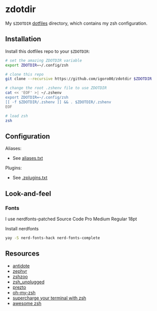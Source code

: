 # zdotdir

My `$ZDOTDIR` [dotfiles] directory, which contains my zsh configuration.

## Installation

Install this dotfiles repo to your `$ZDOTDIR`:

```zsh
# set the amazing ZDOTDIR variable
export ZDOTDIR=~/.config/zsh

# clone this repo
git clone --recursive https://github.com/igoro00/zdotdir $ZDOTDIR

# change the root .zshenv file to use ZDOTDIR
cat << 'EOF' >| ~/.zshenv
export ZDOTDIR=~/.config/zsh
[[ -f $ZDOTDIR/.zshenv ]] && . $ZDOTDIR/.zshenv
EOF

# load zsh
zsh
```

## Configuration

Aliases:
- See [aliases.txt](https://github.com/igoro00/zdotdir/blob/main/conf.d/aliases.zsh)

Plugins:
- See [.zplugins.txt](https://github.com/igoro00/zdotdir/blob/main/.zplugins.txt)


## Look-and-feel

### Fonts

I use nerdfonts-patched Source Code Pro Medium Regular 18pt

Install nerdfonts

```zsh
yay -S nerd-fonts-hack nerd-fonts-complete
```

## Resources

- [antidote][antidote]
- [zephyr][zephyr]
- [zshzoo][zshzoo]
- [zsh_unplugged][zsh_unplugged]
- [prezto][prezto]
- [oh-my-zsh][oh-my-zsh]
- [supercharge your terminal with zsh][supercharge-zsh]
- [awesome zsh][awesome-zsh-plugins]

[antidote]:             https://github.com/mattmc3/antidote
[awesome-zsh-plugins]:  https://github.com/unixorn/awesome-zsh-plugins
[dotfiles]:             https://dotfiles.github.io/
[homebrew]:             https://brew.sh
[iterm2-colors]:        https://github.com/mbadolato/iTerm2-Color-Schemes
[nerd-fonts]:           https://github.com/ryanoasis/nerd-fonts
[oh-my-zsh]:            https://github.com/ohmyzsh/ohmyzsh
[prezto]:               https://github.com/sorin-ionescu/prezto
[starship-toml]:        https://github.com/mattmc3/zdotdir/blob/main/prompt/starship.toml
[starship]:             https://starship.rs
[supercharge-zsh]:      https://blog.callstack.io/supercharge-your-terminal-with-zsh-8b369d689770
[zdotdir_gif]:          https://raw.githubusercontent.com/mattmc3/zdotdir/resources/img/zdotdir.gif
[zephyr]:               https://github.com/zshzoo/zephyr
[zsh_unplugged]:        https://github.com/mattmc3/zsh_unplugged
[zshzoo]:               https://github.com/zshzoo/zshzoo
